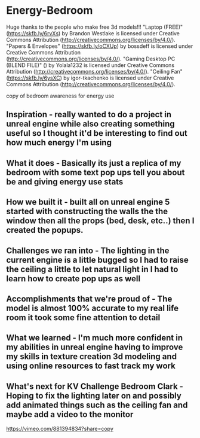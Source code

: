 # Energy-Bedroom
Huge thanks to the people who make free 3d models!!!
"Laptop (FREE)" (https://skfb.ly/6rvXs) by Brandon Westlake is licensed under Creative Commons Attribution (http://creativecommons.org/licenses/by/4.0/).
"Papers & Envelopes" (https://skfb.ly/oCXUp) by bossdeff is licensed under Creative Commons Attribution (http://creativecommons.org/licenses/by/4.0/).
"Gaming Desktop PC (BLEND FILE)" () by Yolala1232 is licensed under Creative Commons Attribution (http://creativecommons.org/licenses/by/4.0/).
"Ceiling Fan" (https://skfb.ly/6ysXC) by igor-tkachenko is licensed under Creative Commons Attribution (http://creativecommons.org/licenses/by/4.0/).


copy of bedroom awareness for energy use
## Inspiration - really wanted to do a project in unreal engine while also creating something useful so I thought it'd be interesting to find out how much energy I'm using

## What it does - Basically its just a replica of my bedroom with some text pop ups tell you about be and giving energy use stats

## How we built it - built all on unreal engine 5 started with constructing the walls the the window then all the props (bed, desk, etc..) then I created the popups.

## Challenges we ran into - The lighting in the current engine is a little bugged so I had to raise the ceiling a little to let natural light in I had to learn how to create pop ups as well

## Accomplishments that we're proud of - The model is almost 100% accurate to my real life room it took some fine attention to detail

## What we learned - I'm much more confident in my abilities in unreal engine having to improve my skills in texture creation 3d modeling and using online resources to fast track my work

## What's next for KV Challenge Bedroom Clark - Hoping to fix the lighting later on and possibly add animated things such as the ceiling fan and maybe add a video to the monitor
https://vimeo.com/881394834?share=copy
